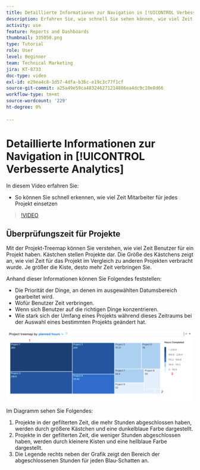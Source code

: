 ```yaml
---
title: Detaillierte Informationen zur Navigation in [!UICONTROL Verbesserte Analytics]
description: Erfahren Sie, wie schnell Sie sehen können, wie viel Zeit Mitarbeiter für jedes Projekt in Workfront einsetzen.
activity: use
feature: Reports and Dashboards
thumbnail: 335050.png
type: Tutorial
role: User
level: Beginner
team: Technical Marketing
jira: KT-8733
doc-type: video
exl-id: e29ea4c8-1d57-4dfa-b36c-e19c3c77f1cf
source-git-commit: a25a49e59ca483246271214886ea4dc9c10e8d66
workflow-type: tm+mt
source-wordcount: '229'
ht-degree: 0%

---
```


# Detaillierte Informationen zur Navigation in [!UICONTROL Verbesserte Analytics]

In diesem Video erfahren Sie:

* So können Sie schnell erkennen, wie viel Zeit Mitarbeiter für jedes Projekt einsetzen

>[!VIDEO](https://video.tv.adobe.com/v/335050/?quality=12&learn=on)

## Überprüfungszeit für Projekte

Mit der Projekt-Treemap können Sie verstehen, wie viel Zeit Benutzer für ein Projekt haben. Kästchen stellen Projekte dar. Die Größe des Kästchens zeigt an, wie viel Zeit für das Projekt im Vergleich zu anderen Projekten verbracht wurde. Je größer die Kiste, desto mehr Zeit verbringen Sie.

Anhand dieser Informationen können Sie Folgendes feststellen:

* Die Priorität der Dinge, an denen im ausgewählten Datumsbereich gearbeitet wird.
* Wofür Benutzer Zeit verbringen.
* Wenn sich Benutzer auf die richtigen Dinge konzentrieren.
* Wie stark sich der Umfang eines Projekts während dieses Zeitraums bei der Auswahl eines bestimmten Projekts geändert hat.

![Ein Bild, das eine Projekt-Treemap mit Zahlen zu Bereichen anzeigt, die in den folgenden Aufzählungszeichen beschrieben werden](assets/section-2-7.png)

Im Diagramm sehen Sie Folgendes:

1. Projekte in der gefilterten Zeit, die mehr Stunden abgeschlossen haben, werden durch größere Kästchen und eine dunkelblaue Farbe dargestellt.
1. Projekte in der gefilterten Zeit, die weniger Stunden abgeschlossen haben, werden durch kleinere Kisten und eine hellblaue Farbe dargestellt.
1. Die Legende rechts neben der Grafik zeigt den Bereich der abgeschlossenen Stunden für jeden Blau-Schatten an.
